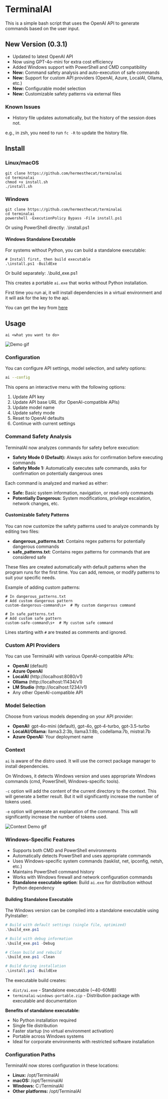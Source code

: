 # TerminalAI
This is a simple bash script that uses the OpenAI API to generate commands based on the user input.

## New Version (0.3.1)
- Updated to latest OpenAI API
- Now using GPT-4o-mini for extra cost efficiency
- Added Windows support with PowerShell and CMD compatibility
- **New:** Command safety analysis and auto-execution of safe commands
- **New:** Support for custom API providers (OpenAI, Azure, LocalAI, Ollama, etc.)
- **New:** Configurable model selection
- **New:** Customizable safety patterns via external files

### Known Issues
- History file updates automatically, but the history of the session does not.

e.g., in zsh, you need to run `fc -R` to update the history file.

## Install

### Linux/macOS
    git clone https://github.com/hermesthecat/terminalai
    cd terminalai
    chmod +x install.sh
    ./install.sh

### Windows
    git clone https://github.com/hermesthecat/terminalai
    cd terminalai
    powershell -ExecutionPolicy Bypass -File install.ps1

Or using PowerShell directly:
    .\install.ps1

#### Windows Standalone Executable
For systems without Python, you can build a standalone executable:

    # Install first, then build executable
    .\install.ps1 -BuildExe

Or build separately:
    .\build_exe.ps1

This creates a portable `ai.exe` that works without Python installation.

First time you run ai, it will install dependencies in a virtual environment and it will ask for the key to the api. 

You can get the key from [here](https://platform.openai.com/api-keys)


## Usage
`ai <what you want to do>`

![Demo gif](https://i.postimg.cc/VNqZh0tV/demo.gif)

### Configuration
You can configure API settings, model selection, and safety options:

```bash
ai --config
```

This opens an interactive menu with the following options:
1. Update API key
2. Update API base URL (for OpenAI-compatible APIs)
3. Update model name
4. Update safety mode
5. Reset to OpenAI defaults
6. Continue with current settings

### Command Safety Analysis
TerminalAI now analyzes commands for safety before execution:

- **Safety Mode 0 (Default):** Always asks for confirmation before executing commands
- **Safety Mode 1:** Automatically executes safe commands, asks for confirmation on potentially dangerous ones

Each command is analyzed and marked as either:
- **Safe:** Basic system information, navigation, or read-only commands
- **Potentially Dangerous:** System modifications, privilege escalation, network changes, etc.

#### Customizable Safety Patterns
You can now customize the safety patterns used to analyze commands by editing two files:

- **dangerous_patterns.txt**: Contains regex patterns for potentially dangerous commands
- **safe_patterns.txt**: Contains regex patterns for commands that are considered safe

These files are created automatically with default patterns when the program runs for the first time. You can add, remove, or modify patterns to suit your specific needs.

Example of adding custom patterns:
```
# In dangerous_patterns.txt
# Add custom dangerous pattern
custom-dangerous-command\s+  # My custom dangerous command

# In safe_patterns.txt
# Add custom safe pattern
custom-safe-command\s+  # My custom safe command
```

Lines starting with `#` are treated as comments and ignored.

### Custom API Providers
You can use TerminalAI with various OpenAI-compatible APIs:

- **OpenAI** (default)
- **Azure OpenAI**
- **LocalAI** (http://localhost:8080/v1)
- **Ollama** (http://localhost:11434/v1)
- **LM Studio** (http://localhost:1234/v1)
- Any other OpenAI-compatible API

### Model Selection
Choose from various models depending on your API provider:

- **OpenAI:** gpt-4o-mini (default), gpt-4o, gpt-4-turbo, gpt-3.5-turbo
- **LocalAI/Ollama:** llama3.2:3b, llama3.1:8b, codellama:7b, mistral:7b
- **Azure OpenAI:** Your deployment name

### Context
`ai` is aware of the distro used. It will use the correct package manager to install dependencies.

On Windows, it detects Windows version and uses appropriate Windows commands (cmd, PowerShell, Windows-specific tools).

`-c` option will add the content of the current directory to the context. This will generate a better result. But it will significantly increase the number of tokens used.

`-e` option will generate an explanation of the command. This will significantly increase the number of tokens used.


![Context Demo gif](https://i.postimg.cc/gjfFWs3K/context.gif)

### Windows-Specific Features
- Supports both CMD and PowerShell environments
- Automatically detects PowerShell and uses appropriate commands
- Uses Windows-specific system commands (tasklist, net, ipconfig, netsh, etc.)
- Maintains PowerShell command history
- Works with Windows firewall and network configuration commands
- **Standalone executable option**: Build `ai.exe` for distribution without Python dependency

#### Building Standalone Executable
The Windows version can be compiled into a standalone executable using PyInstaller:

```powershell
# Build with default settings (single file, optimized)
.\build_exe.ps1

# Build with debug information
.\build_exe.ps1 -Debug

# Clean build and rebuild
.\build_exe.ps1 -Clean

# Build during installation
.\install.ps1 -BuildExe
```

The executable build creates:
- `dist/ai.exe` - Standalone executable (~40-60MB)
- `terminalai-windows-portable.zip` - Distribution package with executable and documentation

**Benefits of standalone executable:**
- No Python installation required
- Single file distribution
- Faster startup (no virtual environment activation)
- Portable across Windows systems
- Ideal for corporate environments with restricted software installation

### Configuration Paths
TerminalAI now stores configuration in these locations:

- **Linux:** /opt/TerminalAI
- **macOS:** /opt/TerminalAI
- **Windows:** C:/TerminalAI
- **Other platforms:** /opt/TerminalAI

